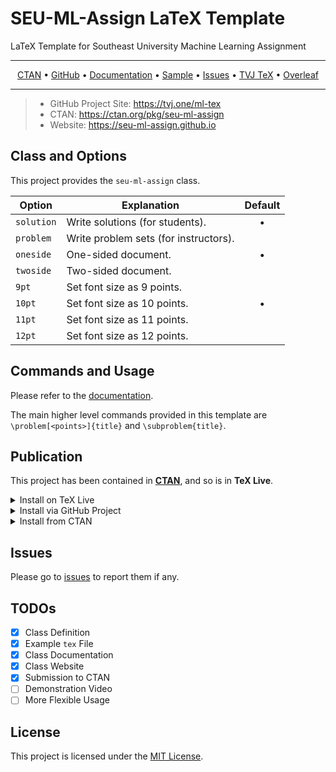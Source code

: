 # SEU-ML-Assign LaTeX Template
LaTeX Template for Southeast University Machine Learning Assignment

***
<p align="center">
   <a href="https://ctan.org/pkg/seu-ml-assign">CTAN</a> • <a href="https://github.com/Teddy-van-Jerry/SEU-ML-Assign_LaTeX_Template">GitHub</a> • <a href="http://mirrors.ctan.org/macros/latex/contrib/seu-ml-assign/seu-ml-assign-doc.pdf">Documentation</a> • <a href="https://github.com/Teddy-van-Jerry/SEU-ML-Assign_LaTeX_Template/blob/master/SEU-ML-Assign-sample.pdf">Sample</a> • <a href="https://github.com/Teddy-van-Jerry/SEU-ML-Assign_LaTeX_Template/issues">Issues</a> • <a href="https://tex.teddy-van-jerry.org/read/dfmxqftrfsrf">TVJ TeX</a> • <a href="https://www.overleaf.com/latex/templates/seu-ml-assign/qdmmbycxbgqd">Overleaf</a>
</p>

***

> - GitHub Project Site: https://tvj.one/ml-tex
> - CTAN: https://ctan.org/pkg/seu-ml-assign
> - Website: https://seu-ml-assign.github.io

## Class and Options
This project provides the `seu-ml-assign` class.

| Option | Explanation | Default |
| - | - | :-: |
| `solution` | Write solutions (for students). | • |
| `problem` | Write problem sets (for instructors). ||
| `oneside` | One-sided document. | • |
| `twoside` | Two-sided document. ||
| `9pt` | Set font size as 9 points. ||
| `10pt` | Set font size as 10 points. | • |
| `11pt` | Set font size as 11 points. ||
| `12pt` | Set font size as 12 points. ||

## Commands and Usage
Please refer to the [documentation](seu-ml-assign-doc.pdf).

The main higher level commands provided in this template are `\problem[<points>]{title}` and `\subproblem{title}`.

## Publication
This project has been contained in [**CTAN**](https://ctan.org/pkg/seu-ml-assign), and so is in **TeX Live**.

<details><summary>Install on TeX Live</summary>
  <p>
    
```bash
tlmgr install seu-ml-assign
```
    
  </p>
</details>

<details><summary>Install via GitHub Project</summary>
  <p>
    
```bash
git clone https://github.com/Teddy-van-Jerry/SEU-ML-Assign_LaTeX_Template.git
```
    
  </p>
</details>

<details><summary>Install from CTAN</summary>
  <p>
    
Go to https://ctan.org/pkg/seu-ml-assign to download the package.
    
  </p>
</details>

## Issues
Please go to [issues](https://github.com/Teddy-van-Jerry/SEU-ML-Assign_LaTeX_Template/issues) to report them if any.


## TODOs
- [x] Class Definition
- [x] Example `tex` File
- [x] Class Documentation
- [x] Class Website
- [x] Submission to CTAN
- [ ] Demonstration Video
- [ ] More Flexible Usage

## License
This project is licensed under the [MIT License](LICENSE).
